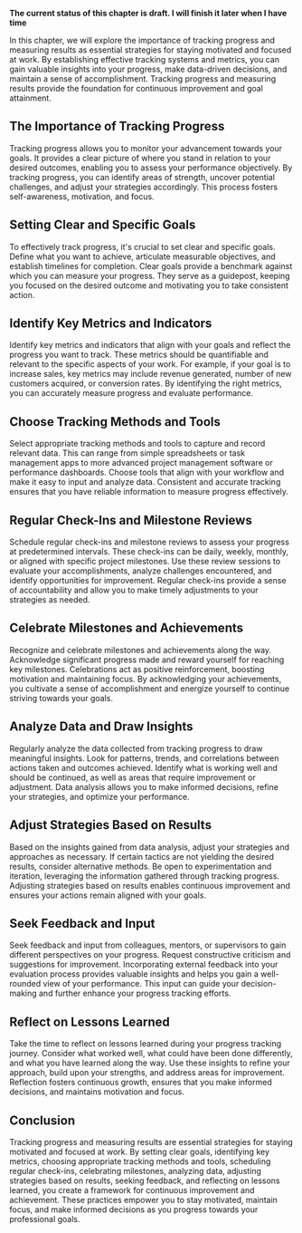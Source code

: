 **The current status of this chapter is draft. I will finish it later when I have time**

In this chapter, we will explore the importance of tracking progress and measuring results as essential strategies for staying motivated and focused at work. By establishing effective tracking systems and metrics, you can gain valuable insights into your progress, make data-driven decisions, and maintain a sense of accomplishment. Tracking progress and measuring results provide the foundation for continuous improvement and goal attainment.

The Importance of Tracking Progress
-----------------------------------

Tracking progress allows you to monitor your advancement towards your goals. It provides a clear picture of where you stand in relation to your desired outcomes, enabling you to assess your performance objectively. By tracking progress, you can identify areas of strength, uncover potential challenges, and adjust your strategies accordingly. This process fosters self-awareness, motivation, and focus.

Setting Clear and Specific Goals
--------------------------------

To effectively track progress, it's crucial to set clear and specific goals. Define what you want to achieve, articulate measurable objectives, and establish timelines for completion. Clear goals provide a benchmark against which you can measure your progress. They serve as a guidepost, keeping you focused on the desired outcome and motivating you to take consistent action.

Identify Key Metrics and Indicators
-----------------------------------

Identify key metrics and indicators that align with your goals and reflect the progress you want to track. These metrics should be quantifiable and relevant to the specific aspects of your work. For example, if your goal is to increase sales, key metrics may include revenue generated, number of new customers acquired, or conversion rates. By identifying the right metrics, you can accurately measure progress and evaluate performance.

Choose Tracking Methods and Tools
---------------------------------

Select appropriate tracking methods and tools to capture and record relevant data. This can range from simple spreadsheets or task management apps to more advanced project management software or performance dashboards. Choose tools that align with your workflow and make it easy to input and analyze data. Consistent and accurate tracking ensures that you have reliable information to measure progress effectively.

Regular Check-Ins and Milestone Reviews
---------------------------------------

Schedule regular check-ins and milestone reviews to assess your progress at predetermined intervals. These check-ins can be daily, weekly, monthly, or aligned with specific project milestones. Use these review sessions to evaluate your accomplishments, analyze challenges encountered, and identify opportunities for improvement. Regular check-ins provide a sense of accountability and allow you to make timely adjustments to your strategies as needed.

Celebrate Milestones and Achievements
-------------------------------------

Recognize and celebrate milestones and achievements along the way. Acknowledge significant progress made and reward yourself for reaching key milestones. Celebrations act as positive reinforcement, boosting motivation and maintaining focus. By acknowledging your achievements, you cultivate a sense of accomplishment and energize yourself to continue striving towards your goals.

Analyze Data and Draw Insights
------------------------------

Regularly analyze the data collected from tracking progress to draw meaningful insights. Look for patterns, trends, and correlations between actions taken and outcomes achieved. Identify what is working well and should be continued, as well as areas that require improvement or adjustment. Data analysis allows you to make informed decisions, refine your strategies, and optimize your performance.

Adjust Strategies Based on Results
----------------------------------

Based on the insights gained from data analysis, adjust your strategies and approaches as necessary. If certain tactics are not yielding the desired results, consider alternative methods. Be open to experimentation and iteration, leveraging the information gathered through tracking progress. Adjusting strategies based on results enables continuous improvement and ensures your actions remain aligned with your goals.

Seek Feedback and Input
-----------------------

Seek feedback and input from colleagues, mentors, or supervisors to gain different perspectives on your progress. Request constructive criticism and suggestions for improvement. Incorporating external feedback into your evaluation process provides valuable insights and helps you gain a well-rounded view of your performance. This input can guide your decision-making and further enhance your progress tracking efforts.

Reflect on Lessons Learned
--------------------------

Take the time to reflect on lessons learned during your progress tracking journey. Consider what worked well, what could have been done differently, and what you have learned along the way. Use these insights to refine your approach, build upon your strengths, and address areas for improvement. Reflection fosters continuous growth, ensures that you make informed decisions, and maintains motivation and focus.

Conclusion
----------

Tracking progress and measuring results are essential strategies for staying motivated and focused at work. By setting clear goals, identifying key metrics, choosing appropriate tracking methods and tools, scheduling regular check-ins, celebrating milestones, analyzing data, adjusting strategies based on results, seeking feedback, and reflecting on lessons learned, you create a framework for continuous improvement and achievement. These practices empower you to stay motivated, maintain focus, and make informed decisions as you progress towards your professional goals.
